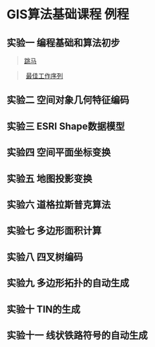 # GIS算法基础课程 例程

## 实验一 编程基础和算法初步

> [跳马](http://www.geothinking.cn/gisalgorithm_examples/public/tiaoma.html)

> [最佳工作序列](http://www.geothinking.cn/gisalgorithm_examples/public/zuijiaxulie.html)

## 实验二 空间对象几何特征编码
## 实验三 ESRI Shape数据模型
## 实验四 空间平面坐标变换
## 实验五 地图投影变换
## 实验六 道格拉斯普克算法
## 实验七 多边形面积计算
## 实验八 四叉树编码
## 实验九 多边形拓扑的自动生成
## 实验十 TIN的生成
## 实验十一 线状铁路符号的自动生成
